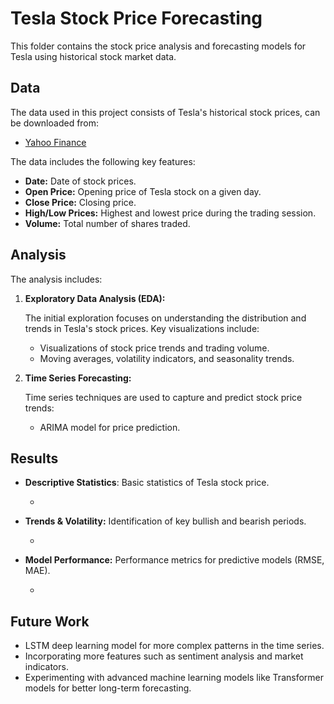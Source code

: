 

# Tesla Stock Price Forecasting

This folder contains the stock price analysis and forecasting models for Tesla using historical stock market data.

## Data
The data used in this project consists of Tesla's historical stock prices, can be downloaded from:
- [Yahoo Finance](https://finance.yahoo.com/quote/[TICKER]/history)


The data includes the following key features:

- **Date:** Date of stock prices.
- **Open Price:** Opening price of Tesla stock on a given day.
- **Close Price:** Closing price.
- **High/Low Prices:** Highest and lowest price during the trading session.
- **Volume:** Total number of shares traded.


## Analysis
The analysis includes:
1. **Exploratory Data Analysis (EDA):**

    The initial exploration focuses on understanding the distribution and trends in Tesla's stock prices. Key visualizations include:
   - Visualizations of stock price trends and trading volume.
   - Moving averages, volatility indicators, and seasonality trends.
   
2. **Time Series Forecasting:**

    Time series techniques are used to capture and predict stock price trends:
   - ARIMA model for price prediction.
   

## Results
- **Descriptive Statistics**: Basic statistics of Tesla stock price.

    - 
- **Trends & Volatility:** Identification of key bullish and bearish periods.

    - 
- **Model Performance:** Performance metrics for predictive models (RMSE, MAE).
    
    - 

## Future Work
- LSTM deep learning model for more complex patterns in the time series.
- Incorporating more features such as sentiment analysis and market indicators.
- Experimenting with advanced machine learning models like Transformer models for better long-term forecasting.


